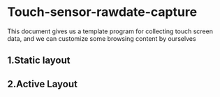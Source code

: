# Touch-sensor-rawdate-capture
This document gives us a template program for collecting touch screen data, and we can customize some browsing content by ourselves

## 1.Static layout

## 2.Active Layout
